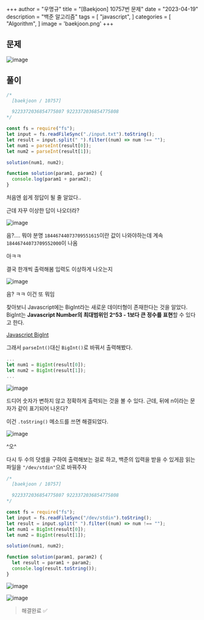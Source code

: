 +++
author = "우명규"
title = "[Baekjoon] 10757번 문제"
date = "2023-04-19"
description = "백준 알고리즘"
tags = [
    "javascript",
]
categories = [
    "Algorithm",
]
image = 'baekjoon.png'
+++

<!--more-->

## 문제

![image](https://user-images.githubusercontent.com/67165016/233016809-15c8507d-825b-4984-9207-d5f81291ee52.png)

## 풀이

```javascript
/*
  [baekjoon / 10757]

  9223372036854775807 9223372036854775808
*/

const fs = require("fs");
let input = fs.readFileSync("./input.txt").toString();
let result = input.split(" ").filter((num) => num !== "");
let num1 = parseInt(result[0]);
let num2 = parseInt(result[1]);

solution(num1, num2);

function solution(param1, param2) {
  console.log(param1 + param2);
}
```

처음엔 쉽게 정답이 될 줄 알았다..

근데 자꾸 이상한 답이 나오더라?

![image](https://user-images.githubusercontent.com/67165016/233047039-9e91cae3-2d85-4f96-9749-9967a24ec4f6.png)

음?.... 뭐야 분명 `18446744073709551615`이란 값이 나와야하는데 계속 `18446744073709552000`이 나옴

아ㅋㅋ

결국 한개씩 출력해봄 입력도 이상하게 나오는지

![image](https://user-images.githubusercontent.com/67165016/233047556-f7da36a6-523b-4656-be58-f2e04b9aaeeb.png)

음? ㅋㅋ 이건 또 뭐임

찾아보니 Javascript에는 BigInt라는 새로운 데이터형이 존재한다는 것을 알았다. BigInt는 **Javascript Number의 최대범위인 2^53 - 1보다 큰 정수를 표현**할 수 있다고 한다.

[Javascript BigInt](https://developer.mozilla.org/ko/docs/Web/JavaScript/Reference/Global_Objects/BigInt)

그래서 `parseInt()`대신 `BigInt()`로 바꿔서 출력해봤다.

```javascript
...
let num1 = BigInt(result[0]);
let num2 = BigInt(result[1]);
...
```

![image](https://user-images.githubusercontent.com/67165016/233049643-cdc3f078-65e3-4e35-94d9-789c929c1fad.png)

드디어 숫자가 변하지 않고 정확하게 출력되는 것을 볼 수 있다. 근데, 뒤에 n이라는 문자가 같이 표기되어 나온다?

이건 `.toString()` 메소드를 쓰면 해결되었다.

![image](https://user-images.githubusercontent.com/67165016/233051533-fddd9f7f-f689-4237-bb41-9efd3e6f99e5.png)

^오^

다시 두 수의 덧셈을 구하여 출력해보는 걸로 하고, 백준의 입력을 받을 수 있게끔 읽는 파일을 `"/dev/stdin"`으로 바꿔주자

```javascript
/*
  [baekjoon / 10757]

  9223372036854775807 9223372036854775808
*/

const fs = require("fs");
let input = fs.readFileSync("/dev/stdin").toString();
let result = input.split(" ").filter((num) => num !== "");
let num1 = BigInt(result[0]);
let num2 = BigInt(result[1]);

solution(num1, num2);

function solution(param1, param2) {
  let result = param1 + param2;
  console.log(result.toString());
}
```

![image](https://user-images.githubusercontent.com/67165016/233051908-b5a86586-9504-4bab-8263-009383641d21.png)

![image](https://user-images.githubusercontent.com/67165016/233053742-c3c773d3-3ee6-4c42-9eda-5ec3fe59220a.png)

> 해결완료 ✅
